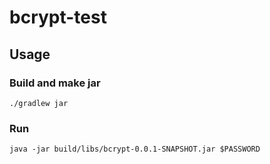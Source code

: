 # bcrypt-test

## Usage
### Build and make jar
```
./gradlew jar
```

### Run
```
java -jar build/libs/bcrypt-0.0.1-SNAPSHOT.jar $PASSWORD
```


